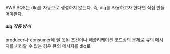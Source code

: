 AWS SQS는 dlq를 자동으로 생성하지 않는다.
즉, dlq를 사용하고자 한다면 직접 만들어야한다.

##### dlq 작동 방식
producer나 consumer에 잘 못된 조건이나 애플리케이션 코드상의 문제로 큐의 메시지를 처리할 수 없는 경우 큐의 메시지를 dlq로 